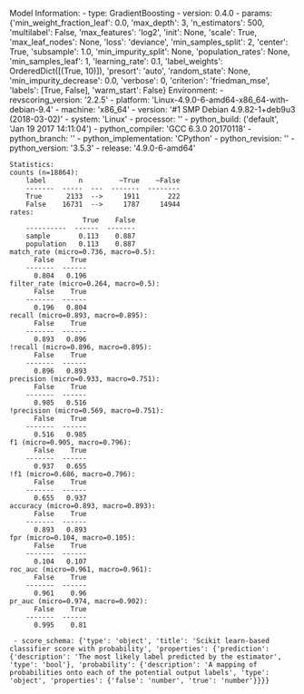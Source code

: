 Model Information:
	 - type: GradientBoosting
	 - version: 0.4.0
	 - params: {'min_weight_fraction_leaf': 0.0, 'max_depth': 3, 'n_estimators': 500, 'multilabel': False, 'max_features': 'log2', 'init': None, 'scale': True, 'max_leaf_nodes': None, 'loss': 'deviance', 'min_samples_split': 2, 'center': True, 'subsample': 1.0, 'min_impurity_split': None, 'population_rates': None, 'min_samples_leaf': 1, 'learning_rate': 0.1, 'label_weights': OrderedDict([(True, 10)]), 'presort': 'auto', 'random_state': None, 'min_impurity_decrease': 0.0, 'verbose': 0, 'criterion': 'friedman_mse', 'labels': [True, False], 'warm_start': False}
	Environment:
	 - revscoring_version: '2.2.5'
	 - platform: 'Linux-4.9.0-6-amd64-x86_64-with-debian-9.4'
	 - machine: 'x86_64'
	 - version: '#1 SMP Debian 4.9.82-1+deb9u3 (2018-03-02)'
	 - system: 'Linux'
	 - processor: ''
	 - python_build: ('default', 'Jan 19 2017 14:11:04')
	 - python_compiler: 'GCC 6.3.0 20170118'
	 - python_branch: ''
	 - python_implementation: 'CPython'
	 - python_revision: ''
	 - python_version: '3.5.3'
	 - release: '4.9.0-6-amd64'
	
	Statistics:
	counts (n=18864):
		label        n         ~True    ~False
		-------  -----  ---  -------  --------
		True      2133  -->     1911       222
		False    16731  -->     1787     14944
	rates:
		              True    False
		----------  ------  -------
		sample       0.113    0.887
		population   0.113    0.887
	match_rate (micro=0.736, macro=0.5):
		  False    True
		-------  ------
		  0.804   0.196
	filter_rate (micro=0.264, macro=0.5):
		  False    True
		-------  ------
		  0.196   0.804
	recall (micro=0.893, macro=0.895):
		  False    True
		-------  ------
		  0.893   0.896
	!recall (micro=0.896, macro=0.895):
		  False    True
		-------  ------
		  0.896   0.893
	precision (micro=0.933, macro=0.751):
		  False    True
		-------  ------
		  0.985   0.516
	!precision (micro=0.569, macro=0.751):
		  False    True
		-------  ------
		  0.516   0.985
	f1 (micro=0.905, macro=0.796):
		  False    True
		-------  ------
		  0.937   0.655
	!f1 (micro=0.686, macro=0.796):
		  False    True
		-------  ------
		  0.655   0.937
	accuracy (micro=0.893, macro=0.893):
		  False    True
		-------  ------
		  0.893   0.893
	fpr (micro=0.104, macro=0.105):
		  False    True
		-------  ------
		  0.104   0.107
	roc_auc (micro=0.961, macro=0.961):
		  False    True
		-------  ------
		  0.961    0.96
	pr_auc (micro=0.974, macro=0.902):
		  False    True
		-------  ------
		  0.995    0.81
	
	 - score_schema: {'type': 'object', 'title': 'Scikit learn-based classifier score with probability', 'properties': {'prediction': {'description': 'The most likely label predicted by the estimator', 'type': 'bool'}, 'probability': {'description': 'A mapping of probabilities onto each of the potential output labels', 'type': 'object', 'properties': {'false': 'number', 'true': 'number'}}}}

